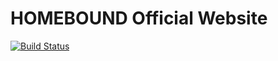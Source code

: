 # HOMEBOUND Official Website

[![Build Status](https://travis-ci.com/1105420698/homebound.svg?branch=master)](https://travis-ci.com/1105420698/homebound)
